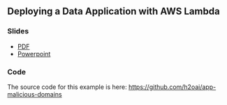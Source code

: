## Deploying a Data Application with AWS Lambda

### Slides

* [PDF](https://github.com/h2oai/h2o-tutorials/blob/master/tutorials/building-a-smarter-application/BuildingASmarterApplication.pdf)
* [Powerpoint](https://github.com/h2oai/h2o-tutorials/blob/master/tutorials/aws-lambda-app/BuildingAnAppWithAWSLambda.pptx)

### Code

The source code for this example is here: <https://github.com/h2oai/app-malicious-domains>
